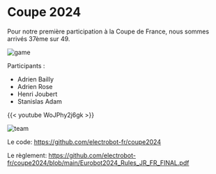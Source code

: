# Coupe 2024

Pour notre première participation à la Coupe de France, nous sommes arrivés 37ème sur 49.

![game](/game2024.jpg)

Participants :

* Adrien Bailly
* Adrien Rose
* Henri Joubert
* Stanislas Adam

{{< youtube WoJPhy2j6gk >}}

![team](/team2024.png)


Le code: https://github.com/electrobot-fr/coupe2024

Le règlement: https://github.com/electrobot-fr/coupe2024/blob/main/Eurobot2024_Rules_JR_FR_FINAL.pdf

